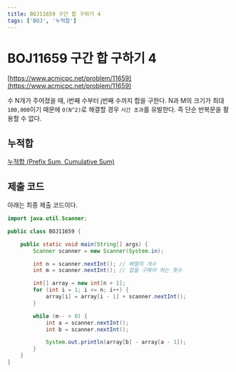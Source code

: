 ```yaml
---
title: BOJ11659 구간 합 구하기 4
tags: ['BOJ', '누적합']
---
```


# BOJ11659 구간 합 구하기 4

[https://www.acmicpc.net/problem/11659](https://www.acmicpc.net/problem/11659)

수 N개가 주어졌을 때, i번째 수부터 j번째 수까지 합을 구한다. N과 M의 크기가 최대 `100,000`이기 때문에 `O(N^2)`로 해결할 경우 `시간 초과`를 유발한다. 즉 단순 반복문을 활용할 수 없다.

## 누적합

[누적합 (Prefix Sum, Cumulative Sum)](https://hyeonic.github.io/problem-solving/algorithm/누적합.html)

## 제출 코드

아래는 최종 제출 코드이다.

```java
import java.util.Scanner;

public class BOJ11659 {

    public static void main(String[] args) {
        Scanner scanner = new Scanner(System.in);

        int n = scanner.nextInt(); // 배열의 개수
        int m = scanner.nextInt(); // 합을 구해야 하는 횟수

        int[] array = new int[n + 1];
        for (int i = 1; i <= n; i++) {
            array[i] = array[i - 1] + scanner.nextInt();
        }

        while (m-- > 0) {
            int a = scanner.nextInt();
            int b = scanner.nextInt();

            System.out.println(array[b] - array[a - 1]);
        }
    }
}
```

<TagLinks />